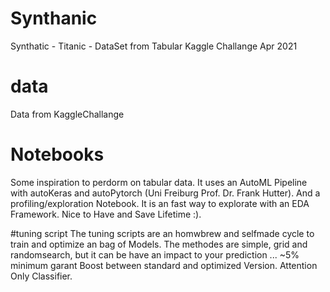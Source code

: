 # Synthanic
Synthatic - Titanic - DataSet from Tabular Kaggle Challange Apr 2021

# data
Data from KaggleChallange

# Notebooks
Some inspiration to perdorm on tabular data. It uses an AutoML Pipeline with autoKeras and autoPytorch (Uni Freiburg Prof. Dr. Frank Hutter).
And a profiling/exploration Notebook. It is an fast way to explorate with an EDA Framework. Nice to Have and Save Lifetime :).

#tuning script
The tuning scripts are an homwbrew and selfmade cycle to train and optimize an bag of Models. The methodes are simple, grid and randomsearch, but it can be have an impact to your prediction ... ~5% minimum garant Boost between standard and optimized Version. Attention Only Classifier.

